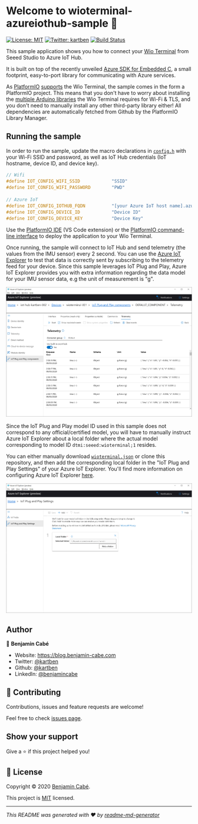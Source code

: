 # Welcome to wioterminal-azureiothub-sample 👋
[![License: MIT](https://img.shields.io/badge/License-MIT-yellow.svg)](/LICENSE)
[![Twitter: kartben](https://img.shields.io/twitter/follow/kartben.svg?style=social)](https://twitter.com/kartben)
[![Build Status](https://travis-ci.org/kartben/wioterminal-azureiothub-sample.svg?branch=master)](https://travis-ci.org/kartben/wioterminal-azureiothub-sample)

This sample application shows you how to connect your [Wio Terminal](https://www.seeedstudio.com/Wio-Terminal-p-4509.html) from Seeed Studio to Azure IoT Hub. 

It is built on top of the recently unveiled [Azure SDK for Embedded C](https://github.com/Azure/azure-sdk-for-c), a small footprint, easy-to-port library for communicating with Azure services.

As [PlatformIO](https://platformio.org/) [supports](https://docs.platformio.org/en/latest/boards/atmelsam/seeed_wio_terminal.html) the Wio Terminal, the sample comes in the form a PlatformIO project. This means that you don't have to worry about installing the [multiple Arduino libraries](https://wiki.seeedstudio.com/Wio-Terminal-Network-Overview/) the Wio Terminal requires for Wi-Fi & TLS, and you don't need to manually install any other third-party library either! All dependencies are automatically fetched from Github by the PlatformIO Library Manager.

## Running the sample

In order to run the sample, update the macro declarations in [``config.h``](include/config.h) with your Wi-Fi SSID and password, as well as IoT Hub credentials (IoT hostname, device ID, and device key).

```cpp
// Wifi
#define IOT_CONFIG_WIFI_SSID            "SSID"
#define IOT_CONFIG_WIFI_PASSWORD        "PWD"

// Azure IoT
#define IOT_CONFIG_IOTHUB_FQDN          "[your Azure IoT host name].azure-devices.net"
#define IOT_CONFIG_DEVICE_ID            "Device ID"
#define IOT_CONFIG_DEVICE_KEY           "Device Key"
```

Use the [PlatformIO IDE](https://marketplace.visualstudio.com/items?itemName=platformio.platformio-ide) (VS Code extension) or the [PlatformIO command-line interface](https://platformio.org/install/cli) to deploy the application to your Wio Terminal. 

Once running, the sample will connect to IoT Hub and send telemetry (the values from the IMU sensor) every 2 second. You can use the [Azure IoT Explorer](https://github.com/Azure/azure-iot-explorer/releases) to test that data is correctly sent by subscribing to the telemetry feed for your device. Since this sample leverages IoT Plug and Play, Azure IoT Explorer provides you with extra information regarding the data model for your IMU sensor data, e.g the unit of measurement is "g".

![](assets/azure-iot-explorer.png)

Since the IoT Plug and Play model ID used in this sample does not correspond to any official/certified model, you will have to manually instruct Azure IoT Explorer about a local folder where the actual model corresponding to model ID `dtmi:seeed:wioterminal;1` resides. 

You can either manually download [``wioterminal.json``](./wioterminal.json) or clone this repository, and then add the corresponding local folder in the "IoT Plug and Play Settings" of your Azure IoT Explorer. You'll find more information on configuring Azure IoT Explorer [here](https://docs.microsoft.com/en-us/azure/iot-pnp/howto-use-iot-explorer#connect-to-your-hub).

![](assets/azure-iot-explorer-configure-model-location.png)

## Author

👤 **Benjamin Cabé**

* Website: https://blog.benjamin-cabe.com
* Twitter: [@kartben](https://twitter.com/kartben)
* Github: [@kartben](https://github.com/kartben)
* LinkedIn: [@benjamincabe](https://linkedin.com/in/benjamincabe)

## 🤝 Contributing

Contributions, issues and feature requests are welcome!

Feel free to check [issues page](https://github.com/kartben/wioterminal-azureiothub-sample/issues).

## Show your support

Give a ⭐️ if this project helped you!


## 📝 License

Copyright &copy; 2020 [Benjamin Cabé](https://github.com/kartben).

This project is [MIT](/LICENSE) licensed.

***
_This README was generated with ❤️ by [readme-md-generator](https://github.com/kefranabg/readme-md-generator)_